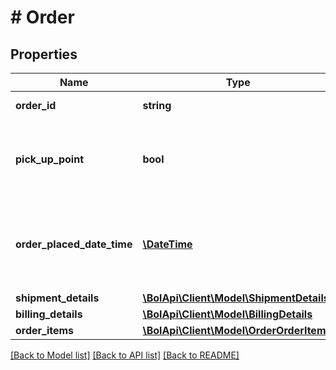 # # Order

## Properties

Name | Type | Description | Notes
------------ | ------------- | ------------- | -------------
**order_id** | **string** | The order id. | [optional]
**pick_up_point** | **bool** | Indicates whether this order is shipped to a Pick Up Point. | [optional]
**order_placed_date_time** | [**\DateTime**](\DateTime.md) | The date and time in ISO 8601 format when the order was placed. | [optional]
**shipment_details** | [**\BolApi\Client\Model\ShipmentDetails**](ShipmentDetails.md) |  |
**billing_details** | [**\BolApi\Client\Model\BillingDetails**](BillingDetails.md) |  | [optional]
**order_items** | [**\BolApi\Client\Model\OrderOrderItem[]**](OrderOrderItem.md) |  |

[[Back to Model list]](../../README.md#models) [[Back to API list]](../../README.md#endpoints) [[Back to README]](../../README.md)
